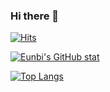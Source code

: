 ### Hi there 👋

[![Hits](https://hits.seeyoufarm.com/api/count/incr/badge.svg?url=https%3A%2F%2Fgithub.com%2Feunbicho&count_bg=%23A6D97F&title_bg=%2379C83D&icon=snapcraft.svg&icon_color=%23F9FB9A&title=hits&edge_flat=true)](https://hits.seeyoufarm.com)

[![Eunbi's GitHub stat](https://github-readme-stats.vercel.app/api?username=eunbicho&count_private=true&custom_title=silverain's_github👀&bg_color=40,79C83D,A6D97F,E2F99E&title_color=FFFFFF&text_color=FFFFFF)](https://github.com/anuraghazra/github-readme-stats)

[![Top Langs](https://github-readme-stats.vercel.app/api/top-langs/?username=eunbicho&bg_color=40,79C83D,A6D97F,E2F99E)](https://github.com/anuraghazra/github-readme-stats)



